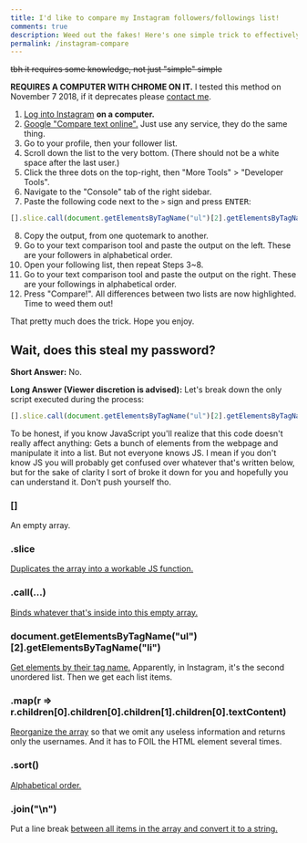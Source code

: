 ```yaml
---
title: I'd like to compare my Instagram followers/followings list!
comments: true
description: Weed out the fakes! Here's one simple trick to effectively compare your followers and followings list, so you can unfollow those traitors who never follows you back, and keep your Instagram COOL and CLEAN!
permalink: /instagram-compare
---
```


~~tbh it requires some knowledge, not just "simple" simple~~

**REQUIRES A COMPUTER WITH CHROME ON IT.** I tested this method on November 7 2018, if it deprecates please [contact me](https://instagram.com/austinhuang.me).

1. [Log into Instagram](https://instagram.com) **on a computer.**
2. [Google "Compare text online".](https://www.google.ca/search?q=compare+text+online) Just use any service, they do the same thing.
3. Go to your profile, then your follower list.
4. Scroll down the list to the very bottom. (There should not be a white space after the last user.)
5. Click the three dots on the top-right, then "More Tools" > "Developer Tools".
6. Navigate to the "Console" tab of the right sidebar.
7. Paste the following code next to the `>` sign and press <kbd>ENTER</kbd>:
```js
[].slice.call(document.getElementsByTagName("ul")[2].getElementsByTagName("li")).map(r => r.children[0].children[0].children[1].children[0].textContent).sort()
```
8. Copy the output, from one quotemark to another.
9. Go to your text comparison tool and paste the output on the left. These are your followers in alphabetical order.
10. Open your following list, then repeat Steps 3~8.
11. Go to your text comparison tool and paste the output on the right. These are your followings in alphabetical order.
12. Press "Compare!". All differences between two lists are now highlighted. Time to weed them out!

That pretty much does the trick. Hope you enjoy.

## Wait, does this steal my password?
**Short Answer:** No.

**Long Answer (Viewer discretion is advised):** Let's break down the only script executed during the process:
```js
[].slice.call(document.getElementsByTagName("ul")[2].getElementsByTagName("li")).map(r => r.children[0].children[0].children[1].children[0].textContent).sort()
```
To be honest, if you know JavaScript you'll realize that this code doesn't really affect anything: Gets a bunch of elements from the webpage and manipulate it into a list. But not everyone knows JS. I mean if you don't know JS you will probably get confused over whatever that's written below, but for the sake of clarity I sort of broke it down for you and hopefully you can understand it. Don't push yourself tho.
### []
An empty array.
### .slice
[Duplicates the array into a workable JS function.](https://developer.mozilla.org/en-US/docs/Web/JavaScript/Reference/Global_Objects/Array/slice)
### .call(...)
[Binds whatever that's inside into this empty array.](https://developer.mozilla.org/en-US/docs/Web/JavaScript/Reference/Global_Objects/Function/call)
### document.getElementsByTagName("ul")[2].getElementsByTagName("li")
[Get elements by their tag name.](https://developer.mozilla.org/en-US/docs/Web/API/Document/getElementsByTagName) Apparently, in Instagram, it's the second unordered list. Then we get each list items.
### .map(r => r.children[0].children[0].children[1].children[0].textContent)
[Reorganize the array](https://developer.mozilla.org/en-US/docs/Web/JavaScript/Reference/Global_Objects/Array/map) so that we omit any useless information and returns only the usernames. And it has to FOIL the HTML element several times.
### .sort()
[Alphabetical order.](https://developer.mozilla.org/en-US/docs/Web/JavaScript/Reference/Global_Objects/Array/sort)
### .join("\n")
Put a line break [between all items in the array and convert it to a string.](https://developer.mozilla.org/en-US/docs/Web/JavaScript/Reference/Global_Objects/Array/join)
